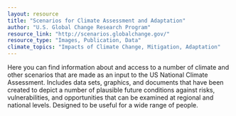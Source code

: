 ```yaml
---
layout: resource
title: "Scenarios for Climate Assessment and Adaptation"
author: "U.S. Global Change Research Program"
resource_link: "http://scenarios.globalchange.gov/"
resource_type: "Images, Publication, Data"
climate_topics: "Impacts of Climate Change, Mitigation, Adaptation"
---
```


Here you can find information about and access to a number of climate and other scenarios that are made as an input to the US National Climate Assessment. Includes data sets, graphics, and documents that have been created to depict a number of plausible future conditions against risks, vulnerabilities, and opportunities that can be examined at regional and national levels. Designed to be useful for a wide range of people. 